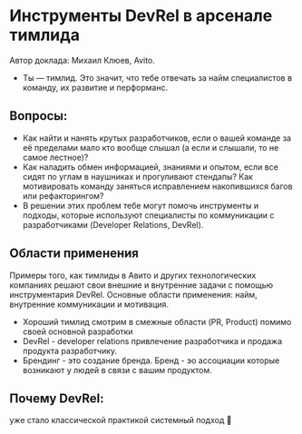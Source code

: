 # Инструменты DevRel  в арсенале тимлида
Автор доклада: Михаил Клюев, Avito.

* Ты — тимлид. Это значит, что тебе отвечать за найм специалистов в команду, их развитие и перформанс. 
## Вопросы:
* Как найти и нанять крутых разработчиков, если о вашей команде за её пределами мало кто вообще слышал (а если и слышали, то не самое лестное)? 
* Как наладить обмен информацией, знаниями и опытом, если все сидят по углам в наушниках и прогуливают стендапы? 
Как мотивировать команду заняться исправлением накопившихся багов или рефакторингом?
* В решении этих проблем тебе могут помочь инструменты и подходы, которые используют специалисты по коммуникации с разработчиками (Developer Relations, DevRel).
## Области применения
Примеры того, как тимлиды в Авито и других технологических компаниях решают свои внешние и внутренние задачи с помощью инструментария DevRel. Основные области применения: найм, внутренние коммуникации и мотивация.
* Хороший тимлид смотрим в смежные области (PR, Product) помимо своей основной разработки
* DevRel - developer relations привлечение разработчика и продажа продукта разработчику.
* Брендинг - это создание бренда. Бренд - эо ассоциации которые возникают  у людей в связи с вашим продуктом.
## Почему DevRel:
уже стало классической практикой
системный подход

